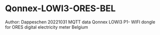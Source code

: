 # Qonnex-LOWI3-ORES-BEL
Author: Dappeschen 20221031
MQTT data Qonnex LOWI3 P1- WIFI dongle for ORES digital electricity meter Belgium
